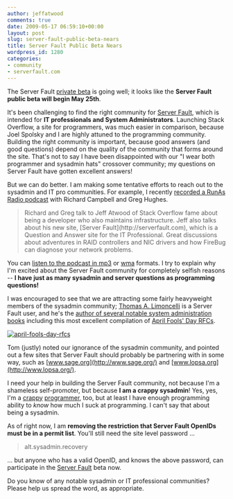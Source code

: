 ```yaml
---
author: jeffatwood
comments: true
date: 2009-05-17 06:59:10+00:00
layout: post
slug: server-fault-public-beta-nears
title: Server Fault Public Beta Nears
wordpress_id: 1280
categories:
- community
- serverfault.com
---
```



The Server Fault [private beta](http://blog.stackoverflow.com/2009/04/server-fault-private-beta-begins/) is going well; it looks like the **Server Fault public beta will begin May 25th**.



It's been challenging to find the right community for [Server Fault](http://serverfault.com), which is intended for **IT professionals and System Administrators**. Launching Stack Overflow, a site for programmers, was much easier in comparison, because Joel Spolsky and I are highly attuned to the programming community. Building the right community is important, because good answers (and good questions) depend on the quality of the community that forms around the site. That's not to say I have been disappointed with our "I wear both programmer and sysadmin hats" crossover community; my questions on Server Fault have gotten excellent answers!



But we can do better. I am making some tentative efforts to reach out to the sysadmin and IT pro communities. For example, I recently [recorded a RunAs Radio podcast](http://runasradio.com/default.aspx?showNum=109) with Richard Campbell and Greg Hughes.





<blockquote>
Richard and Greg talk to Jeff Atwood of Stack Overflow fame about being a developer who also maintains infrastructure. Jeff also talks about his new site, [Server Fault](http://serverfault.com), which is a Question and Answer site for the IT Professional. Great discussions about adventures in RAID controllers and NIC drivers and how FireBug can diagnose your network problems.
</blockquote>





You can [listen to the podcast in mp3](http://perseus.franklins.net/runasradio_0109_jeff_atwood.mp3) or [wma](http://perseus.franklins.net/runasradio_0109_jeff_atwood_lo.wma) formats. I try to explain why I'm excited about the Server Fault community for completely selfish reasons -- **I have just as many sysadmin and server questions as programming questions!**



I was encouraged to see that we are attracting some fairly heavyweight members of the sysadmin community; [Thomas A. Limoncelli](http://serverfault.com/users/2019/tomontime) is a Server Fault user, and he's the [author of several notable system administration books](http://everythingsysadmin.com/) including this most excellent compilation of [April Fools' Day RFCs](http://www.amazon.com/o/ASIN/1573980420/codinghorror-20).



[![april-fools-day-rfcs](http://blog.stackoverflow.com/wp-content/uploads/april-fools-day-rfcs.png)](http://www.amazon.com/o/ASIN/1573980420/tomontime-20)



Tom (justly) noted our ignorance of the sysadmin community, and pointed out a few sites that Server Fault should probably be partnering with in some way, such as [www.sage.org](http://www.sage.org/) and [www.lopsa.org](http://www.lopsa.org/).



I need your help in building the Server Fault community, not because I'm a shameless self-promoter, but because **I am a crappy sysadmin**! Yes, yes, I'm a [crappy](http://www.codinghorror.com/blog/archives/000099.html) [programmer](http://www.codinghorror.com/blog/archives/000530.html), too, but at least I have enough programming ability to _know_ how much I suck at programming. I can't say that about being a sysadmin.



As of right now, I am **removing the restriction that Server Fault OpenIDs must be in a permit list**. You'll still need the site level password ...





<blockquote>
alt.sysadmin.recovery
</blockquote>





... but anyone who has a valid OpenID, and knows the above password, can participate in the [Server Fault](http://serverfault.com) beta now.



Do you know of any notable sysadmin or IT professional communities? Please help us spread the word, as appropriate.

